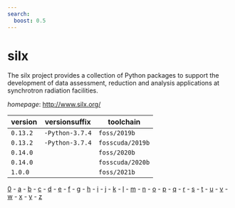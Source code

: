 ```yaml
---
search:
  boost: 0.5
---
```

# silx

The silx project provides a collection of Python packages to support the  development of data assessment, reduction and analysis applications at synchrotron radiation facilities.

*homepage*: <http://www.silx.org/>

version | versionsuffix | toolchain
--------|---------------|----------
``0.13.2`` | ``-Python-3.7.4`` | ``foss/2019b``
``0.13.2`` | ``-Python-3.7.4`` | ``fosscuda/2019b``
``0.14.0`` |  | ``foss/2020b``
``0.14.0`` |  | ``fosscuda/2020b``
``1.0.0`` |  | ``foss/2021b``

[0](../0/index.md) - [a](../a/index.md) - [b](../b/index.md) - [c](../c/index.md) - [d](../d/index.md) - [e](../e/index.md) - [f](../f/index.md) - [g](../g/index.md) - [h](../h/index.md) - [i](../i/index.md) - [j](../j/index.md) - [k](../k/index.md) - [l](../l/index.md) - [m](../m/index.md) - [n](../n/index.md) - [o](../o/index.md) - [p](../p/index.md) - [q](../q/index.md) - [r](../r/index.md) - [s](../s/index.md) - [t](../t/index.md) - [u](../u/index.md) - [v](../v/index.md) - [w](../w/index.md) - [x](../x/index.md) - [y](../y/index.md) - [z](../z/index.md)

